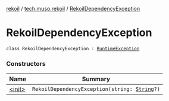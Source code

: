 [rekoil](../../index.md) / [tech.muso.rekoil](../index.md) / [RekoilDependencyException](./index.md)

# RekoilDependencyException

`class RekoilDependencyException : `[`RuntimeException`](https://kotlinlang.org/api/latest/jvm/stdlib/kotlin/-runtime-exception/index.html)

### Constructors

| Name | Summary |
|---|---|
| [&lt;init&gt;](-init-.md) | `RekoilDependencyException(string: `[`String`](https://kotlinlang.org/api/latest/jvm/stdlib/kotlin/-string/index.html)`?)` |
